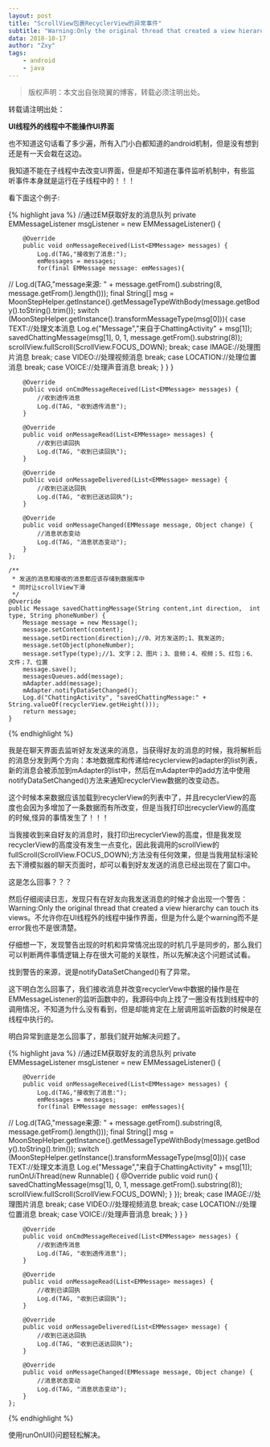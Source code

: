 ```yaml
---
layout: post
title: "ScrollView包裹RecyclerView的异常事件"
subtitle: "Warning:Only the original thread that created a view hierarchy can touch its views"
data: 2018-10-17
author: "Zxy"
tags:
    - android
    - java
---
```

> 版权声明：本文出自张晓翼的博客，转载必须注明出处。

转载请注明出处：

**UI线程外的线程中不能操作UI界面**

也不知道这句话看了多少遍，所有入门小白都知道的android机制，但是没有想到还是有一天会栽在这边。

我知道不能在子线程中去改变UI界面，但是却不知道在事件监听机制中，有些监听事件本身就是运行在子线程中的！！！

看下面这个例子:

{% highlight java %}
    //通过EM获取好友的消息队列
    private EMMessageListener msgListener = new EMMessageListener() {

        @Override
        public void onMessageReceived(List<EMMessage> messages) {
            Log.d(TAG,"接收到了消息:");
            emMessages = messages;
            for(final EMMessage message: emMessages){
//                Log.d(TAG,"message来源:    " + message.getFrom().substring(8, message.getFrom().length()));
                final String[] msg = MoonStepHelper.getInstance().getMessageTypeWithBody(message.getBody().toString().trim());
                switch (MoonStepHelper.getInstance().transformMessageType(msg[0])){
                    case TEXT://处理文本消息
                        Log.e("Message","来自于ChattingActivity" + msg[1]);
                        savedChattingMessage(msg[1], 0, 1, message.getFrom().substring(8));
                                scrollView.fullScroll(ScrollView.FOCUS_DOWN);
                        break;
                    case IMAGE://处理图片消息
                        break;
                    case VIDEO://处理视频消息
                        break;
                    case LOCATION://处理位置消息
                        break;
                    case VOICE://处理声音消息
                        break;
                }
            }
        }

        @Override
        public void onCmdMessageReceived(List<EMMessage> messages) {
            //收到透传消息
            Log.d(TAG, "收到透传消息");
        }

        @Override
        public void onMessageRead(List<EMMessage> messages) {
            //收到已读回执
            Log.d(TAG, "收到已读回执");
        }

        @Override
        public void onMessageDelivered(List<EMMessage> message) {
            //收到已送达回执
            Log.d(TAG, "收到已送达回执");
        }

        @Override
        public void onMessageChanged(EMMessage message, Object change) {
            //消息状态变动
            Log.d(TAG, "消息状态变动");
        }
    };

    /**
     * 发送的消息和接收的消息都应该存储到数据库中
     * 同时让scrollView下滑
     */
    @Override
    public Message savedChattingMessage(String content,int direction,  int type, String phoneNumber) {
        Message message = new Message();
        message.setContent(content);
        message.setDirection(direction);//0、对方发送的;1、我发送的;
        message.setObject(phoneNumber);
        message.setType(type);//1、文字；2、图片；3、音频；4、视频；5、红包；6、文件；7、位置
        message.save();
        messagesQueues.add(message);
        mAdapter.add(message);
        mAdapter.notifyDataSetChanged();
        Log.d("ChattingActivity", "savedChattingMessage:" + String.valueOf(recyclerView.getHeight()));
        return message;
    }
{% endhighlight %}

我是在聊天界面去监听好友发送来的消息，当获得好友的消息的时候，我将解析后的消息分发到两个方向：本地数据库和传递给recyclerview的adapter的list列表，新的消息会被添加到mAdapter的list中，然后在mAdapter中的add方法中使用notifyDataSetChanged()方法来通知recyclerView数据的改变动态。

这个时候本来数据应该加载到recyclerView的列表中了，并且recyclerView的高度也会因为多增加了一条数据而有所改变，但是当我打印出recyclerView的高度的时候,怪异的事情发生了！！！

当我接收到来自好友的消息时，我打印出recyclerView的高度，但是我发现recyclerView的高度没有发生一点变化，因此我调用的scrollView的fullScroll(ScrollView.FOCUS_DOWN);方法没有任何效果，但是当我用鼠标滚轮去下滑模拟器的聊天页面时，却可以看到好友发送的消息已经出现在了窗口中。

这是怎么回事？？？

然后仔细阅读日志，发现只有在好友向我发送消息的时候才会出现一个警告：Warning:Only the original thread that created a view hierarchy can touch its views。不允许你在UI线程外的线程中操作界面，但是为什么是个warning而不是error我也不是很清楚。

仔细想一下，发现警告出现的时机和异常情况出现的时机几乎是同步的，那么我们可以判断两件事情逻辑上存在很大可能的关联性，所以先解决这个问题试试看。

找到警告的来源，说是notifyDataSetChanged()有了异常。

这下明白怎么回事了，我们接收消息并改变recyclerVew中数据的操作是在EMMessageListener的监听函数中的，我源码中向上找了一圈没有找到线程中的调用情况，不知道为什么没有看到，但是却能肯定在上层调用监听函数的时候是在线程中执行的。

明白异常到底是怎么回事了，那我们就开始解决问题了。

{% highlight java %}
    //通过EM获取好友的消息队列
    private EMMessageListener msgListener = new EMMessageListener() {

        @Override
        public void onMessageReceived(List<EMMessage> messages) {
            Log.d(TAG,"接收到了消息:");
            emMessages = messages;
            for(final EMMessage message: emMessages){
//                Log.d(TAG,"message来源:    " + message.getFrom().substring(8, message.getFrom().length()));
                final String[] msg = MoonStepHelper.getInstance().getMessageTypeWithBody(message.getBody().toString().trim());
                switch (MoonStepHelper.getInstance().transformMessageType(msg[0])){
                    case TEXT://处理文本消息
                        Log.e("Message","来自于ChattingActivity" + msg[1]);
                        runOnUiThread(new Runnable() {
                            @Override
                            public void run() {
                                savedChattingMessage(msg[1], 0, 1, message.getFrom().substring(8));
                                scrollView.fullScroll(ScrollView.FOCUS_DOWN);
                            }
                        });
                        break;
                    case IMAGE://处理图片消息
                        break;
                    case VIDEO://处理视频消息
                        break;
                    case LOCATION://处理位置消息
                        break;
                    case VOICE://处理声音消息
                        break;
                }
            }
        }

        @Override
        public void onCmdMessageReceived(List<EMMessage> messages) {
            //收到透传消息
            Log.d(TAG, "收到透传消息");
        }

        @Override
        public void onMessageRead(List<EMMessage> messages) {
            //收到已读回执
            Log.d(TAG, "收到已读回执");
        }

        @Override
        public void onMessageDelivered(List<EMMessage> message) {
            //收到已送达回执
            Log.d(TAG, "收到已送达回执");
        }

        @Override
        public void onMessageChanged(EMMessage message, Object change) {
            //消息状态变动
            Log.d(TAG, "消息状态变动");
        }
    };
{% endhighlight %}

使用runOnUI()问题轻松解决。